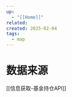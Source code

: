 ```yaml
---
up:
  - "[[Home]]"
related: 
created: 2025-02-04
tags:
  - map
---
```






# 数据来源


[[信息获取-基金持仓API]]
